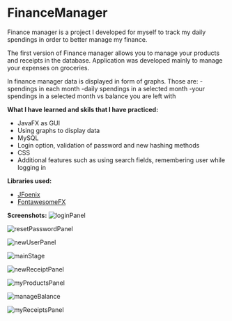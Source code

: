 # FinanceManager
Finance manager is a project I developed for myself to track my daily spendings in order to better manage my finance.

The first version of Finance manager allows you to manage your products and receipts in the database. Application was developed mainly to 
manage your expenses on groceries.

In finance manager data is displayed in form of graphs. Those are:
-spendings in each month
-daily spendings in a selected month
-your spendings in a selected month vs balance you are left with

<b>What I have learned and skils that I have practiced:</b>
<ul>
<li>JavaFX as GUI</li>
<li>Using graphs to display data</li>
<li>MySQL</li>
  <li>Login option, validation of password and new hashing methods</li>
<li>CSS</li>
<li>Additional features such as using search fields, remembering user while logging in</li>
</ul>

<b>Libraries used:</b>
<ul>
  <li><a href="https://github.com/jfoenixadmin/JFoenix">JFoenix</a></li>
  <li><a href="https://bitbucket.org/Jerady/fontawesomefx">FontawesomeFX</a></li>
</ul>

<b>Screenshots:</b>
![loginPanel](https://user-images.githubusercontent.com/48089434/55530613-1302f980-56a7-11e9-8181-1a5b218c662d.PNG)

![resetPasswordPanel](https://user-images.githubusercontent.com/48089434/55532147-20bb7d80-56ad-11e9-96fe-95629a5a2839.PNG)

![newUserPanel](https://user-images.githubusercontent.com/48089434/55532153-26b15e80-56ad-11e9-99ed-120a476b4c05.PNG)

![mainStage](https://user-images.githubusercontent.com/48089434/55532167-2f099980-56ad-11e9-9d81-9e15561d4a17.PNG)

![newReceiptPanel](https://user-images.githubusercontent.com/48089434/55532177-3b8df200-56ad-11e9-8aae-d9aa7a1e6b04.PNG)

![myProductsPanel](https://user-images.githubusercontent.com/48089434/55532194-49437780-56ad-11e9-8fb5-930aaa7b4575.PNG)

![manageBalance](https://user-images.githubusercontent.com/48089434/55532213-5496a300-56ad-11e9-9052-0a315acf7759.PNG)

![myReceiptsPanel](https://user-images.githubusercontent.com/48089434/55532229-5fe9ce80-56ad-11e9-986b-f4abc5012277.PNG)

